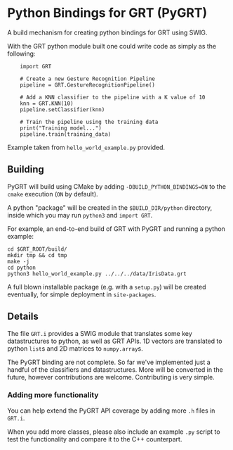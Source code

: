 # Python Bindings for GRT (PyGRT)

A build mechanism for creating python bindings for GRT using SWIG. 

With the GRT python module built one could write code as simply as the following:

        import GRT
        
        # Create a new Gesture Recognition Pipeline
        pipeline = GRT.GestureRecognitionPipeline()
        
        # Add a KNN classifier to the pipeline with a K value of 10
        knn = GRT.KNN(10)
        pipeline.setClassifier(knn)
    
        # Train the pipeline using the training data
        print("Training model...")
        pipeline.train(training_data)
 
 Example taken from `hello_world_example.py` provided.
 
 ## Building
 
 PyGRT will build using CMake by adding `-DBUILD_PYTHON_BINDINGS=ON` to the `cmake` execution (`ON` by default).
 
 A python "package" will be created in the `$BUILD_DIR/python` directory, 
 inside which you may run `python3` and `import GRT`.
 
 For example, an end-to-end build of GRT with PyGRT and running a python example:
 
    cd $GRT_ROOT/build/
    mkdir tmp && cd tmp
    make -j 
    cd python
    python3 hello_world_example.py ../../../data/IrisData.grt
 
 A full blown installable package (e.g. with a `setup.py`) will be created eventually, for simple deployment in `site-packages`.
 
 ## Details
 
 The file `GRT.i` provides a SWIG module that translates some key datastructures to python, as well as GRT APIs.
 1D vectors are translated to python `list`s and 2D matrices to `numpy.array`s.
 
 The PyGRT binding are not complete.
 So far we've implemented just a handful of the classifiers and datastructures.
 More will be converted in the future, however contributions are welcome. 
 Contributing is very simple. 
 
 ### Adding more functionality
 You can help extend the PyGRT API coverage by adding more `.h` files in `GRT.i`.
 
 When you add more classes, please also include an example `.py` script to test the functionality and compare it 
 to the C++ counterpart.